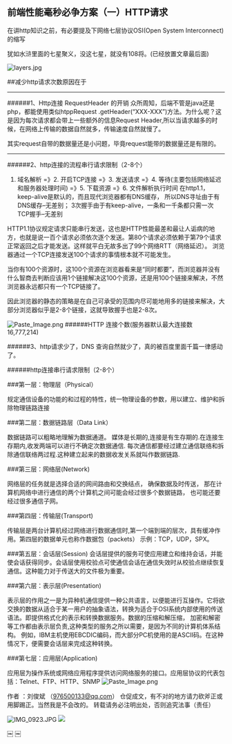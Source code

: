 ## 前端性能毫秒必争方案（一）HTTP请求



在讲http知识之前，有必要提及下网络七层协议OSI(Open System Interconnect)的缩写

犹如水浒里面的七星聚义，没这七星，就没有108将。(已经放置文章最后面)

![layers.jpg](http://upload-images.jianshu.io/upload_images/1899643-91fcb328e9af2e9d.jpg?imageMogr2/auto-orient/strip%7CimageView2/2/w/1240)


##减少http请求次数原因在于
____
######1、Http连接 RequestHeader 的开销
众所周知，后端不管是java还是php，都能使用类似htppRequest
.getHeader(“XXX-XXX”)方法。为什么呢？这是因为每次请求都会带上一些额外的信息Request Header,所以当请求越多的时候，在网络上传输的数据自然就多，传输速度自然就慢了。

其实request自带的数据量还是小问题，毕竟request能带的数据量还是有限的。
____
######2、http连接的流程串行请求限制（2-8个）
1. 域名解析 =》2. 开启TCP连接 =》3. 发送请求 =》4. 等待(主要包括网络延迟和服务器处理时间) =》5. 下载资源 =》6. 文件解析执行时间 
  在http1.1，keep-alive是默认的，而且现代浏览器都有DNS缓存，
  所以DNS寻址由于有DNS缓存–无差别； 3次握手由于有keep-alive，一条和一千条都只需一次TCP握手–无差别

HTTP1.1协议规定请求只能串行发送，这也是HTTP性能最差和最让人诟病的地方，也就是说一百个请求必须依次逐个发送。第80个请求必须依赖于第79个请求正常返回之后才能发送。这样就平白无故多出了99个网络RTT（网络延迟）。
浏览器通过一个TCP连接发送100个请求的事情根本就不可能发生。

当你有100个资源时，这100个资源在浏览器看来是“同时都要”，而浏览器并没有什么智商去判断应该用1个链接解决这100个资源，还是用100个链接来解决，不然浏览器永远都只有一个TCP链接了。

因此浏览器的静态的策略是在自己可承受的范围内尽可能地用多的链接来解决，大部分浏览器似乎是2-8个链接，这就导致握手也是2-8次。

![Paste_Image.png](http://upload-images.jianshu.io/upload_images/1899643-cf7b5bb5ca1cfd5b.png?imageMogr2/auto-orient/strip%7CimageView2/2/w/1240)
######HTTP 连接个数(服务器默认最大连接数 16,777,214)

######3、http请求少了，DNS 查询自然就少了，真的被百度里面千篇一律感动了。

######http连接串行请求限制（2-8个）





 



###第一层：物理层（Physical）

规定通信设备的功能的和过程的特性，统一物理设备的参数，用以建立、维护和拆除物理链路连接

###第二层：数据链路层（Data Link）

数据链路可以粗略地理解为数据通道。
媒体是长期的,连接是有生存期的.在连接生存期内,收发两端可以进行不确定次数据通信.
每次通信都要经过建立通信联络和拆除通信联络两过程.这种建立起来的数据收发关系就叫作数据链路.

###第三层：网络层(Network)

网络层的任务就是选择合适的网间路由和交换结点， 确保数据及时传送，
那在计算机网络中进行通信的两个计算机之间可能会经过很多个数据链路，
也可能还要经过很多通信子网。

###第四层：传输层(Transport)

传输层是两台计算机经过网络进行数据通信时,第一个端到端的层次，具有缓冲作用。第四层的数据单元也称作数据包（packets）
示例：TCP，UDP，SPX。

###第五层：会话层(Session)
会话层提供的服务可使应用建立和维持会话，并能使会话获得同步。会话层使用校验点可使通信会话在通信失效时从校验点继续恢复通信。这种能力对于传送大的文件极为重要。

###第六层：表示层(Presentation)

表示层的作用之一是为异种机通信提供一种公共语言，以便能进行互操作。它将欲交换的数据从适合于某一用户的抽象语法，转换为适合于OSI系统内部使用的传送语法。即提供格式化的表示和转换数据服务。数据的压缩和解压缩， 加密和解密等工作都由表示层负责,这种类型的服务之所以需要，是因为不同的计算机体系结构。
例如，IBM主机使用EBCDIC编码，而大部分PC机使用的是ASCII码。在这种情况下，便需要会话层来完成这种转换。

###第七层：应用层(Application)

应用层为操作系统或网络应用程序提供访问网络服务的接口。应用层协议的代表包括：Telnet、FTP、HTTP、SNMP
![Paste_Image.png](http://upload-images.jianshu.io/upload_images/1899643-781a68ee178c9c99.png?imageMogr2/auto-orient/strip%7CimageView2/2/w/1240)

作者 ：刘俊斌 （976500133@qq.com）
仓促成文，有不对的地方请力砍斧正或用脚踢正。当然我是不会改的。
转载请务必注明出处，否则追究法事（责任）

![IMG_0923.JPG](http://upload-images.jianshu.io/upload_images/1899643-8926f182cc899bad.JPG?imageMogr2/auto-orient/strip%7CimageView2/2/w/1240)
![](http://upload-images.jianshu.io/upload_images/1899643-4927387561970947.JPG?imageMogr2/auto-orient/strip%7CimageView2/2/w/1240)



￼
￼